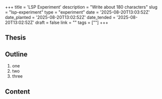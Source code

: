 +++
title = 'LSP Experiment'
description = "Write about 180 characters"
slug = "lsp-experiment"
type = "experiment"
date = '2025-08-20T13:03:52Z'
date_planted = '2025-08-20T13:02:52Z'
date_tended = '2025-08-20T13:02:52Z'
draft = false
link = ""
tags = [""]
+++

## Thesis

## Outline

1. one
2. two
3. three

## Content
